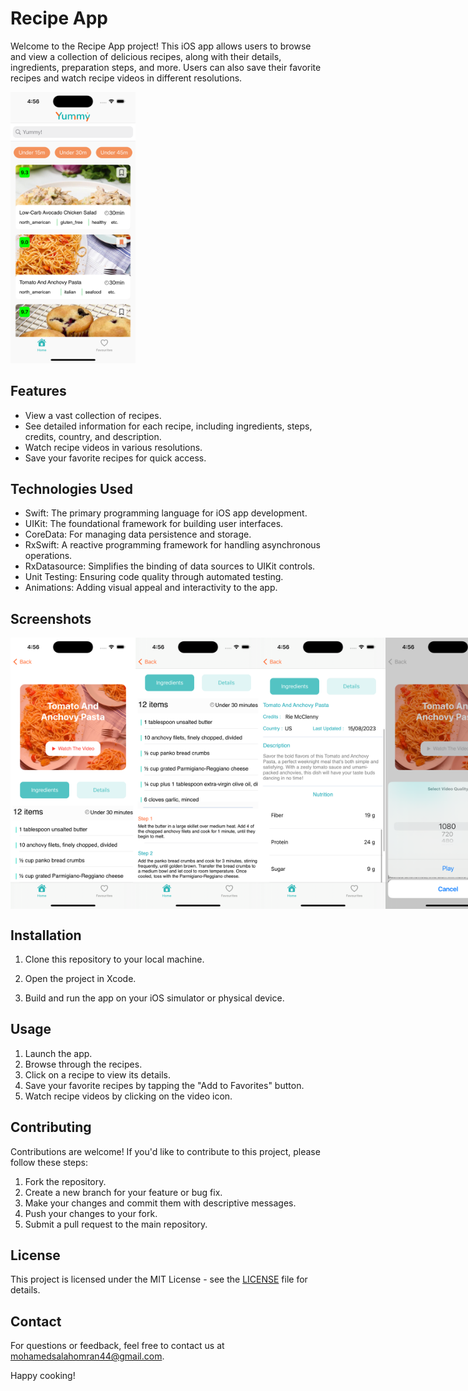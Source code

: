 # Recipe App

Welcome to the Recipe App project! This iOS app allows users to browse and view a collection of delicious recipes, along with their details, ingredients, preparation steps, and more. Users can also save their favorite recipes and watch recipe videos in different resolutions.

<img src="/ScreenShotsiOS/1.png" alt="Screenshot 1" width="200">

## Features

- View a vast collection of recipes.
- See detailed information for each recipe, including ingredients, steps, credits, country, and description.
- Watch recipe videos in various resolutions.
- Save your favorite recipes for quick access.

## Technologies Used

- Swift: The primary programming language for iOS app development.
- UIKit: The foundational framework for building user interfaces.
- CoreData: For managing data persistence and storage.
- RxSwift: A reactive programming framework for handling asynchronous operations.
- RxDatasource: Simplifies the binding of data sources to UIKit controls.
- Unit Testing: Ensuring code quality through automated testing.
- Animations: Adding visual appeal and interactivity to the app.

## Screenshots

<div style="display: flex;">
<img src="/ScreenShotsiOS/2.png" alt="Screenshot 1" width="200">
<img src="/ScreenShotsiOS/3.png" alt="Screenshot 1" width="200">
<img src="/ScreenShotsiOS/4.png" alt="Screenshot 1" width="200">
<img src="/ScreenShotsiOS/5.png" alt="Screenshot 1" width="200">
<img src="/ScreenShotsiOS/6.png" alt="Screenshot 1" width="200">
</div>


## Installation

1. Clone this repository to your local machine.

2. Open the project in Xcode.

3. Build and run the app on your iOS simulator or physical device.

## Usage

1. Launch the app.
2. Browse through the recipes.
3. Click on a recipe to view its details.
4. Save your favorite recipes by tapping the "Add to Favorites" button.
5. Watch recipe videos by clicking on the video icon.

## Contributing

Contributions are welcome! If you'd like to contribute to this project, please follow these steps:

1. Fork the repository.
2. Create a new branch for your feature or bug fix.
3. Make your changes and commit them with descriptive messages.
4. Push your changes to your fork.
5. Submit a pull request to the main repository.

## License

This project is licensed under the MIT License - see the [LICENSE](LICENSE) file for details.

## Contact

For questions or feedback, feel free to contact us at [mohamedsalahomran44@gmail.com](mailto:mohamedsalahomran44@gmail.com).

Happy cooking!
